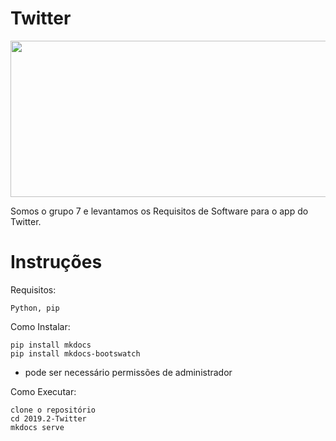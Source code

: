 # Twitter
<p align="center">
  <img width="700" height="250" src="https://github.com/Requisitos-de-Software/2019.2-Twitter/blob/master/twitter_docs/images/twitter.jpg">
</p>
Somos o grupo 7 e levantamos os Requisitos de Software para o app do Twitter.

# Instruções

Requisitos:
```
Python, pip
```
Como Instalar:
```
pip install mkdocs
pip install mkdocs-bootswatch
```
* pode ser necessário permissões de administrador

Como Executar:
```
clone o repositório
cd 2019.2-Twitter
mkdocs serve
```
